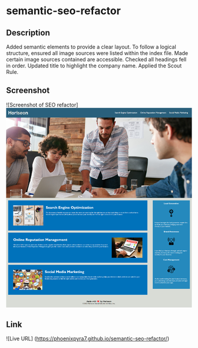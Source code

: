 # semantic-seo-refactor

## Description

Added semantic elements to provide a clear layout. To follow a logical structure, ensured all image sources were listed within the index file. Made certain image sources contained are accessible. Checked all headings fell in order. Updated title to highlight the company name. Applied the Scout Rule.

## Screenshot

![Screenshot of SEO refactor] ![Alt text](image-1.png)



## Link 

![Live URL] (https://phoenixpyra7.github.io/semantic-seo-refactor/)